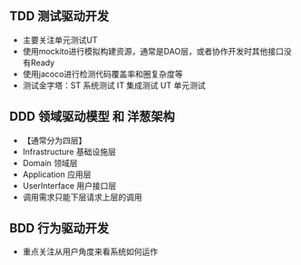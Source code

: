 ## TDD 测试驱动开发
- 主要关注单元测试UT
- 使用mockito进行模拟构建资源，通常是DAO层，或者协作开发时其他接口没有Ready
- 使用jacoco进行检测代码覆盖率和圈复杂度等
- 测试金字塔：ST 系统测试 IT 集成测试 UT 单元测试
## DDD 领域驱动模型 和 洋葱架构
- 【通常分为四层】
- Infrastructure 基础设施层
- Domain 领域层
- Application 应用层
- UserInterface 用户接口层
- 调用需求只能下层请求上层的调用
## BDD 行为驱动开发
- 重点关注从用户角度来看系统如何运作